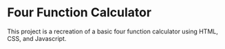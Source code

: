 <h1>Four Function Calculator</h1>

<p>This project is a recreation of a basic four function calculator using HTML, CSS, and Javascript.</p>